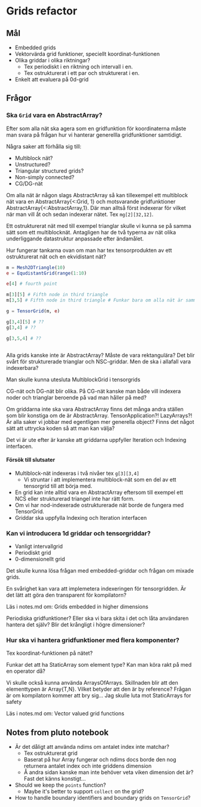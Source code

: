 # Grids refactor

## Mål
  * Embedded grids
  * Vektorvärda grid funktioner, speciellt koordinat-funktionen
  * Olika griddar i olika riktningar?
      * Tex periodiskt i en riktning och intervall i en.
      * Tex ostrukturerat i ett par och strukturerat i en.
  * Enkelt att evaluera på 0d-grid

## Frågor


### Ska `Grid` vara en AbstractArray?
Efter som alla nät ska agera som en gridfunktion för koordinaterna måste man
svara på frågan hur vi hanterar generellla gridfunktioner samtidigt.

Några saker att förhålla sig till:
  - Multiblock nät?
  - Unstructured?
  - Triangular structured grids?
  - Non-simply connected?
  - CG/DG-nät


Om alla nät är någon slags AbstractArray så kan tillexempel ett multiblock nät vara en AbstractArray{<:Grid, 1} och motsvarande gridfunktioner AbstractArray{<:AbstractArray,1}.
Där man alltså först indexerar för vilket när man vill åt och sedan indexerar nätet. Tex `mg[2][32,12]`.

Ett ostrukturerat nät med till exempel trianglar skulle vi kunna se på samma sätt som ett multiblocknät. Antagligen har de två typerna av nät olika underliggande datastruktur anpassade efter ändamålet.

Hur fungerar tankarna ovan om man har tex tensorprodukten av ett ostrukturerat nät och en ekvidistant nät?
```julia
m = Mesh2DTriangle(10)
e = EqudistantGrid(range(1:10)

e[4] # fourth point

m[3][5] # Fifth node in third triangle
m[3,5] # Fifth node in third triangle # Funkar bara om alla nät är samma, (stämmer inte i mb-fallet)

g = TensorGrid(m, e)

g[3,4][5] # ??
g[3,4] # ??

g[3,5,4] # ??



```

Alla grids kanske inte är AbstractArray? Måste de vara rektangulära? Det blir svårt för strukturerade trianglar och NSC-griddar. Men de ska i allafall vara indexerbara?

Man skulle kunna utesluta MultiblockGrid i tensorgrids

CG-nät och DG-nät blir olika.
På CG-nät kanske man både vill indexera noder och trianglar beroende på vad man håller på med?


Om griddarna inte ska vara AbstractArray finns det många andra ställen som blir konstiga om de är AbstractArray. TensorApplication?! LazyArrays?! Är alla saker vi jobbar med egentligen mer generella object? Finns det något sätt att uttrycka koden så att man kan välja?


Det vi är ute efter är kanske att griddarna uppfyller Iteration och Indexing interfacen.

#### Försök till slutsater
 * Multiblock-nät indexeras i två nivåer tex `g[3][3,4]`
     * Vi struntar i att implementera multiblock-nät som en del av ett tensorgrid till att börja med.
 * En grid kan inte alltid vara en AbstractArray eftersom till exempel ett NCS eller strukturerad triangel inte har rätt form.
 * Om vi har nod-indexerade ostrukturerade nät borde de fungera med TensorGrid.
 * Griddar ska uppfylla Indexing och Iteration interfacen

### Kan vi introducera 1d griddar och tensorgriddar?
  * Vanligt intervallgrid
  * Periodiskt grid
  * 0-dimensionellt grid

Det skulle kunna lösa frågan med embedded-griddar
och frågan om mixade grids.

En svårighet kan vara att implemetera indexeringen för tensorgridden. Är det
lätt att göra den transparent för kompilatorn?

Läs i notes.md om: Grids embedded in higher dimensions

Periodiska gridfunktioner? Eller ska vi bara skita i det och låta användaren
hantera det själv? Blir det krångligt i högre dimensioner?


### Hur ska vi hantera gridfunktioner med flera komponenter?
Tex koordinat-funktionen på nätet?

Funkar det att ha StaticArray som element type?
    Kan man köra rakt på med en operator då?

Vi skulle också kunna använda ArraysOfArrays. Skillnaden blir att den elementtypen är Array{T,N}. Vilket betyder att den är by reference?
    Frågan är om kompilatorn kommer att bry sig... Jag skulle luta mot StaticArrays for safety

Läs i notes.md om: Vector valued grid functions

## Notes from pluto notebook
- Är det dåligt att använda ndims om antalet index inte matchar?
   - Tex ostrukturerat grid
   - Baserat på hur Array fungerar och ndims docs borde den nog returnera
     antalet index och inte griddens dimension
   - Å andra sidan kanske man inte behöver veta viken dimension det är? Fast det känns konstigt...
- Should we keep the `points` function?
   - Maybe it's better to support `collect` on the grid?
- How to handle boundary identifiers and boundary grids on `TensorGrid`?


